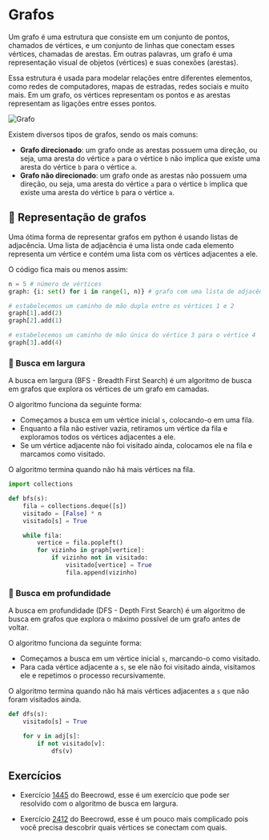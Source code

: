 # Grafos

Um grafo é uma estrutura que consiste em um conjunto de pontos, chamados de vértices, e um conjunto de linhas que conectam esses vértices, chamadas de arestas. Em outras palavras, um grafo é uma representação visual de objetos (vértices) e suas conexões (arestas).

Essa estrutura é usada para modelar relações entre diferentes elementos, como redes de computadores, mapas de estradas, redes sociais e muito mais. Em um grafo, os vértices representam os pontos e as arestas representam as ligações entre esses pontos.

![Grafo](https://www.revista-programar.info/wp-content/uploads/2007/09/grafo-exemplo-1.gif)

Existem diversos tipos de grafos, sendo os mais comuns:

- **Grafo direcionado**: um grafo onde as arestas possuem uma direção, ou seja, uma aresta do vértice `a` para o vértice `b` não implica que existe uma aresta do vértice `b` para o vértice `a`.
- **Grafo não direcionado**: um grafo onde as arestas não possuem uma direção, ou seja, uma aresta do vértice `a` para o vértice `b` implica que existe uma aresta do vértice `b` para o vértice `a`.

## 🔗 Representação de grafos

Uma ótima forma de representar grafos em python é usando listas de adjacência. Uma lista de adjacência é uma lista onde cada elemento representa um vértice e contém uma lista com os vértices adjacentes a ele.

O código fica mais ou menos assim:

```py
n = 5 # número de vértices
graph: {i: set() for i in range(1, n)} # grafo com uma lista de adjacência para cada vértice

# estabelecemos um caminho de mão dupla entre os vértices 1 e 2
graph[1].add(2)
graph[2].add(1)

# estabelecemos um caminho de mão única do vértice 3 para o vértice 4
graph[3].add(4)
```

### 🧮 Busca em largura

A busca em largura (BFS - Breadth First Search) é um algoritmo de busca em grafos que explora os vértices de um grafo em camadas.

O algoritmo funciona da seguinte forma:

- Começamos a busca em um vértice inicial `s`, colocando-o em uma fila.
- Enquanto a fila não estiver vazia, retiramos um vértice da fila e exploramos todos os vértices adjacentes a ele.
- Se um vértice adjacente não foi visitado ainda, colocamos ele na fila e marcamos como visitado.

O algoritmo termina quando não há mais vértices na fila.

```py
import collections

def bfs(s):
    fila = collections.deque([s])
    visitado = [False] * n
    visitado[s] = True

    while fila:
        vertice = fila.popleft()
        for vizinho in graph[vertice]:
            if vizinho not in visitado:
                visitado[vertice] = True
                fila.append(vizinho)
```

### 🧮 Busca em profundidade

A busca em profundidade (DFS - Depth First Search) é um algoritmo de busca em grafos que explora o máximo possível de um grafo antes de voltar.

O algoritmo funciona da seguinte forma:

- Começamos a busca em um vértice inicial `s`, marcando-o como visitado.
- Para cada vértice adjacente a `s`, se ele não foi visitado ainda, visitamos ele e repetimos o processo recursivamente.

O algoritmo termina quando não há mais vértices adjacentes a `s` que não foram visitados ainda.

```py
def dfs(s):
    visitado[s] = True

    for v in adj[s]:
        if not visitado[v]:
            dfs(v)
```

## Exercícios

- Exercício [1445](https://www.beecrowd.com.br/judge/pt/problems/view/1445) do Beecrowd, esse é um exercício que pode ser resolvido com o algoritmo de busca em largura.

- Exercício [2412](https://www.beecrowd.com.br/judge/pt/problems/view/2412) do Beecrowd, esse é um pouco mais complicado pois você precisa descobrir quais vértices se conectam com quais.

